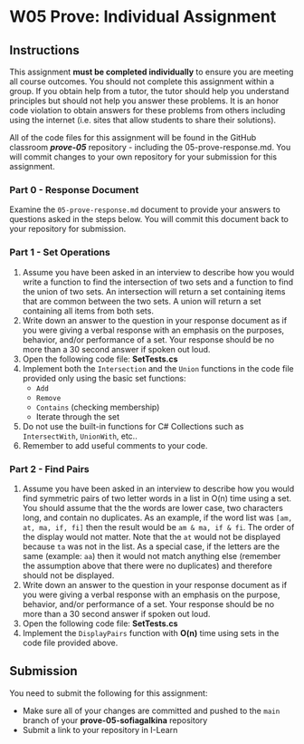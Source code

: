 # W05 Prove: Individual Assignment
## Instructions
This assignment **must be completed individually** to ensure you are meeting all course outcomes. You should not complete this assignment within a group. If you obtain help from a tutor, the tutor should help you understand principles but should not help you answer these problems. It is an honor code violation to obtain answers for these problems from others including using the internet (i.e. sites that allow students to share their solutions).

All of the code files for this assignment will be found in the GitHub classroom ***prove-05*** repository - including the 05-prove-response.md. You will commit changes to your own repository for your submission for this assignment.

### Part 0 - Response Document
Examine the `05-prove-response.md` document to provide your answers to questions asked in the steps below. You will commit this document back to your repository for submission.

### Part 1 - Set Operations
1. Assume you have been asked in an interview to describe how you would write a function to find the intersection of two sets and a function to find the union of two sets. An intersection will return a set containing items that are common between the two sets. A union will return a set containing all items from both sets.
2. Write down an answer to the question in your response document as if you were giving a verbal response with an emphasis on the purposes, behavior, and/or performance of a set. Your response should be no more than a 30 second answer if spoken out loud.
3. Open the following code file: **SetTests.cs**
4. Implement both the `Intersection` and the `Union` functions in the code file provided only using the basic set functions:
    * `Add`
    * `Remove`
    * `Contains` (checking membership)
    * Iterate through the set
5. Do not use the built-in functions for C# Collections such as `IntersectWith`, `UnionWith`, etc..
6. Remember to add useful comments to your code.

### Part 2 - Find Pairs
1. Assume you have been asked in an interview to describe how you would find symmetric pairs of two letter words in a list in O(n) time using a set. You should assume that the the words are lower case, two characters long, and contain no duplicates. As an example, if the word list was `[am, at, ma, if, fi]` then the result would be `am & ma, if & fi`. The order of the display would not matter. Note that the `at` would not be displayed because `ta` was not in the list. As a special case, if the letters are the same (example: `aa`) then it would not match anything else (remember the assumption above that there were no duplicates) and therefore should not be displayed.
2. Write down an answer to the question in your response document as if you were giving a verbal response with an emphasis on the purpose, behavior, and/or performance of a set. Your response should be no more than a 30 second answer if spoken out loud.
3. Open the following code file: **SetTests.cs**
4. Implement the `DisplayPairs` function with **O(n)** time using sets in the code file provided above.

## Submission
You need to submit the following for this assignment:
* Make sure all of your changes are committed and pushed to the `main` branch of your **prove-05-sofiagalkina** repository
* Submit a link to your repository in I-Learn
